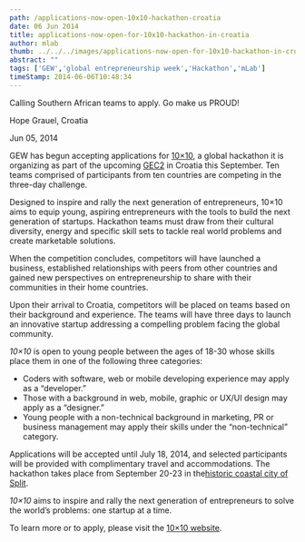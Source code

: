 ```yaml
---
path: /applications-now-open-10x10-hackathon-croatia
date: 06 Jun 2014
title: applications-now-open-for-10x10-hackathon-in-croatia
author: mlab
thumb: ../../../images/applications-now-open-for-10x10-hackathon-in-croatia.png
abstract: ""
tags: ['GEW','global entrepreneurship week','Hackathon','mLab']
timeStamp: 2014-06-06T10:48:34
---
```


Calling Southern African teams to apply. Go make us PROUD!

Hope Grauel, Croatia

Jun 05, 2014

GEW has begun accepting applications for [10×10](http:&#x2F;&#x2F;10xglobal.co&#x2F;), a global hackathon it is organizing as part of the upcoming [GEC2](http:&#x2F;&#x2F;www.gew.co&#x2F;Library&#x2F;Caches&#x2F;TemporaryItems&#x2F;Outlook%20Temp&#x2F;gec2.co) in Croatia this September. Ten teams comprised of participants from ten countries are competing in the three-day challenge.

Designed to inspire and rally the next generation of entrepreneurs, 10×10 aims to equip young, aspiring entrepreneurs with the tools to build the next generation of startups. Hackathon teams must draw from their cultural diversity, energy and specific skill sets to tackle real world problems and create marketable solutions.

When the competition concludes, competitors will have launched a business, established relationships with peers from other countries and gained new perspectives on entrepreneurship to share with their communities in their home countries.

Upon their arrival to Croatia, competitors will be placed on teams based on their background and experience. The teams will have three days to launch an innovative startup addressing a compelling problem facing the global community.

_10×10_ is open to young people between the ages of 18-30 whose skills place them in one of the following three categories:

*   Coders with software, web or mobile developing experience may apply as a “developer.”
*   Those with a background in web, mobile, graphic or UX&#x2F;UI design may apply as a “designer.”
*   Young people with a non-technical background in marketing, PR or business management may apply their skills under the “non-technical” category.

Applications will be accepted until July 18, 2014, and selected participants will be provided with complimentary travel and accommodations. The hackathon takes place from September 20-23 in the[historic coastal city of Split](http:&#x2F;&#x2F;www.lonelyplanet.com&#x2F;croatia&#x2F;dalmatia&#x2F;split).

_10×10_ aims to inspire and rally the next generation of entrepreneurs to solve the world’s problems: one startup at a time.

To learn more or to apply, please visit the [10×10 website](http:&#x2F;&#x2F;10xglobal.co&#x2F;).


